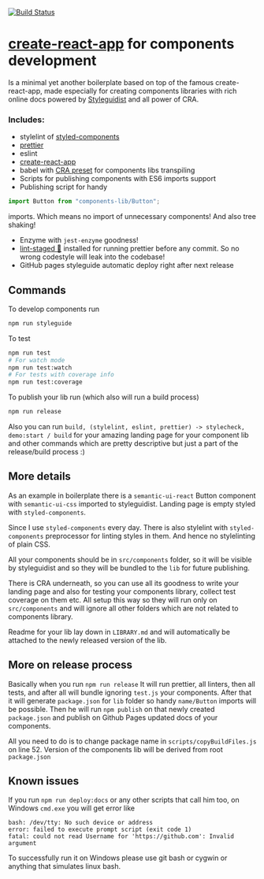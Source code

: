 [![Build Status](https://travis-ci.org/RIP21/CRA-components-development.svg?branch=master)](https://travis-ci.org/RIP21/CRA-components-development)
# [create-react-app](https://github.com/facebookincubator/create-react-app) for components development
Is a minimal yet another  boilerplate based on top of the famous 
create-react-app, made especially for creating components libraries with 
rich online docs powered by [Styleguidist](https://github.com/styleguidist/react-styleguidist) and all power of CRA.
 
 ### Includes: 
 - stylelint of [styled-components](https://github.com/styled-components/styled-components) 
 - [prettier](https://github.com/prettier/prettier) 
 - eslint
 - [create-react-app](https://github.com/facebookincubator/create-react-app)
 - babel with [CRA preset](https://www.npmjs.com/package/babel-preset-react-app) for components libs transpiling
 - Scripts for publishing components with ES6 imports support
 - Publishing script for handy 
 ```javascript 
 import Button from "components-lib/Button";
 ``` 
 imports. Which means no import of unnecessary components! 
 And also tree shaking!
 - Enzyme with `jest-enzyme` goodness!
 - [lint-staged 💩](https://github.com/okonet/lint-staged) installed for running prettier before any commit. 
 So no wrong codestyle will leak into the codebase!
 - GitHub pages styleguide automatic deploy right after next release

## Commands
To develop components run
```bash
npm run styleguide 
```

To test
```bash
npm run test
# For watch mode
npm run test:watch
# For tests with coverage info
npm run test:coverage
```

To publish your lib run (which also will run a build process)
```bash
npm run release
```

Also you can run `build, (stylelint, eslint, prettier) -> stylecheck, demo:start / build` for your 
amazing landing page for your component lib and other commands 
which are pretty descriptive but just a part of the release/build process :)

## More details
As an example in boilerplate there is a `semantic-ui-react` Button component
with `semantic-ui-css` imported to styleguidist.
Landing page is empty styled with `styled-components`.

Since I use `styled-components` every day. There is also stylelint with 
`styled-components` preprocessor for linting styles in them. And hence 
no stylelinting of plain CSS.

All your components should be in `src/components` folder, so it will be visible
by styleguidist and so they will be bundled to the `lib` for future publishing.

There is CRA underneath, so you can use all its goodness to write your landing page
and also for testing your components library, collect test coverage on them etc.
All setup this way so they will run only on `src/components` and will ignore all other 
folders which are not related to components library.

Readme for your lib lay down in `LIBRARY.md` and will automatically be attached to 
the newly released version of the lib.

## More on release process
Basically when you run `npm run release`
It will run prettier, all linters, then all tests, and after all will bundle
ignoring `test.js` your components. After that it will generate `package.json` for
`lib` folder so handy `name/Button` imports will be possible. Then he will run `npm publish` 
on that newly created `package.json` and publish on Github Pages updated docs of 
your components.

All you need to do is to change package name in `scripts/copyBuildFiles.js` on line 52.
Version of the components lib will be derived from root `package.json`

## Known issues
If you run `npm run deploy:docs` or any other scripts that call him too, on Windows `cmd.exe` you will
get error like 
```
bash: /dev/tty: No such device or address
error: failed to execute prompt script (exit code 1)
fatal: could not read Username for 'https://github.com': Invalid argument
```
To successfully run it on Windows please use git bash or cygwin or anything that simulates linux bash.
